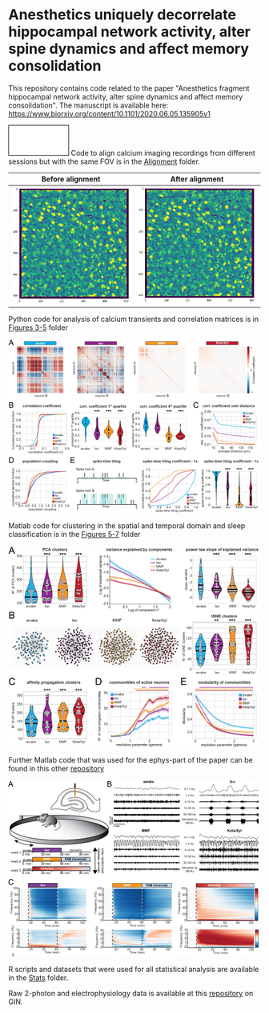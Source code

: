 # Anesthetics uniquely decorrelate hippocampal network activity, alter spine dynamics and affect memory consolidation

This repository contains code related to the paper "Anesthetics fragment hippocampal network activity, alter spine dynamics and affect memory consolidation".
The manuscript is available here: https://www.biorxiv.org/content/10.1101/2020.06.05.135905v1

<svg xmlns="http://www.w3.org/2000/svg" xmlns:xlink="http://www.w3.org/1999/xlink" version="1.1" width="121px" viewBox="-0.5 -0.5 121 61" content="&lt;mxfile host=&quot;app.diagrams.net&quot; modified=&quot;2021-01-22T07:18:38.303Z&quot; agent=&quot;5.0 (X11; Linux x86_64) AppleWebKit/537.36 (KHTML, like Gecko) Chrome/87.0.4280.141 Safari/537.36&quot; etag=&quot;ib2jtQFdTtJO5kr701Ok&quot; version=&quot;14.2.6&quot; type=&quot;google&quot;&gt;&lt;diagram id=&quot;Kg9Y_M0CIAsYhnU6arRw&quot; name=&quot;Page-1&quot;&gt;jZJNT4QwEIZ/TY8mhSroUXFXTfRgMFnjxVQ60ppCSbcI+OstMl0gm01Mepg+89HpO0NYVvV3ljfyyQjQJKaiJ+yWxHF0HsdkPFQME0nTdAKlVQKDZpCrH0BIkbZKwH4V6IzRTjVrWJi6hsKtGLfWdOuwT6PXrza8hCOQF1wf050STk708oLO/B5UKcPLEUVPxUMwgr3kwnQLxDaEZdYYN1lVn4EexQu6THnbE95DYxZq958Em+xe0+Tt+srP6eH9+WX78fh1hlW+uW7xw9isG4IC1rS1gLEIJeymk8pB3vBi9HZ+5p5JV2l/i7yJ5cA66E/2GR1+79cGTAXODj4EE1iCguHGsBTv3ax/FESVC+1DHseRl4fSsyreQGHCdR7An2+xxmzzCw==&lt;/diagram&gt;&lt;/mxfile&gt;" onclick="(function(svg){var src=window.event.target||window.event.srcElement;while (src!=null&amp;&amp;src.nodeName.toLowerCase()!='a'){src=src.parentNode;}if(src==null){if(svg.wnd!=null&amp;&amp;!svg.wnd.closed){svg.wnd.focus();}else{var r=function(evt){if(evt.data=='ready'&amp;&amp;evt.source==svg.wnd){svg.wnd.postMessage(decodeURIComponent(svg.getAttribute('content')),'*');window.removeEventListener('message',r);}};window.addEventListener('message',r);svg.wnd=window.open('https://viewer.diagrams.net/?client=1&amp;page=0');}}})(this);" style="cursor:pointer;max-width:100%;max-height:61px;"><defs/><g><rect x="0" y="0" width="120" height="60" fill="#ffffff" stroke="#000000" pointer-events="all"/></g></svg>
Code to align calcium imaging recordings from different sessions but with the same FOV is in the [Alignment](https://github.com/mchini/Yang_Chini_et_al/tree/master/Alignment%20Scripts%20(Python)) folder.

Before alignment             |  After alignment
:-------------------------:|:-------------------------:
![](no_alignment.gif)  |  ![](with_alignment.gif)

Python code for analysis of calcium transients and correlation matrices is in [Figures 3-5](https://github.com/mchini/Yang_Chini_et_al/tree/master/Figures%203-5%20(Python)) folder

![](correlations_small.png)

Matlab code for clustering in the spatial and temporal domain and sleep classification is in the [Figures 5-7](https://github.com/mchini/Yang_Chini_et_al/tree/master/Figures%205-7%20(MATLAB)) folder

![](clustering.png)

Further Matlab code that was used for the ephys-part of the paper can be found in this other [repository](https://github.com/mchini/HanganuOpatzToolbox)

![](ephys_small.png)

R scripts and datasets that were used for all statistical analysis are available in the [Stats](https://github.com/mchini/Yang_Chini_et_al/tree/master/Stats%20(R)) folder.

Raw 2-photon and electrophysiology data is available at this [repository](https://gin.g-node.org/SW_lab/Anesthesia_CA1/) on GIN.
